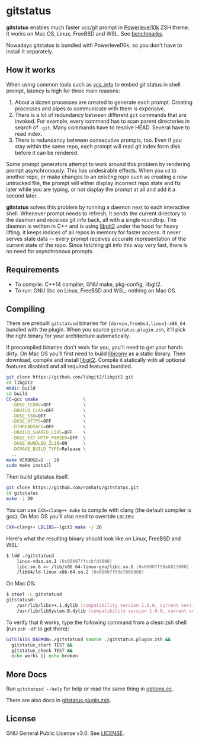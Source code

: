 # gitstatus
**gitstatus** enables much faster vcs/git prompt in
[Powerlevel10k](https://github.com/romkatv/powerlevel10k) ZSH theme. It works on Mac OS, Linux, FreeBSD and WSL. See [benchmarks](https://github.com/romkatv/powerlevel10k#how-fast-is-it).

Nowadays gitstatus is bundled with Powerlevel10k, so you don't have to install it separately.

## How it works

When using common tools such as [vcs_info](http://zsh.sourceforge.net/Doc/Release/User-Contributions.html#vcs_005finfo-Quickstart) to embed git status in shell prompt, latency is high for three main reasons:

  1. About a dozen processes are created to generate each prompt. Creating processes and pipes to communicate with them is expensive.
  2. There is a lot of redundancy between different `git` commands that are invoked. For example, every command has to scan parent directories in search of `.git`. Many commands have to resolve HEAD. Several have to read index.
  3. There is redundancy between consecutive prompts, too. Even if you stay within the same repo, each prompt will read git index form disk before it can be rendered.

Some prompt generators attempt to work around this problem by rendering prompt asynchronously. This has undesirable effects. When you `cd` to another repo, or make changes to an existing repo such as creating a new untracked file, the prompt will either display incorrect repo state and fix later while you are typing, or not display the prompt at all and add it a second later.

**gitstatus** solves this problem by running a daemon next to each interactive shell. Whenever prompt needs to refresh, it sends the current directory to the daemon and receives git info back, all with a single roundtrip. The daemon is written in C++ and is using [libgit2](https://libgit2.org/) under the hood for heavy lifting. it keeps indices of all repos in memory for faster access. It never serves stale data -- every prompt receives accurate representation of the current state of the repo. Since fetching git info this way very fast, there is no need for asynchronous prompts.

## Requirements

*  To compile: C++14 compiler, GNU make, pkg-config, libgit2.
*  To run: GNU libc on Linux, FreeBSD and WSL; nothing on Mac OS.

## Compiling

There are prebuilt `gitstatusd` binaries for `{darwin,freebsd,linux}-x86_64` bundled with the plugin. When you source `gitstatus.plugin.zsh`, it'll pick the right binary for your architecture automatically.

If precompiled binaries don't work for you, you'll need to get your hands dirty. On Mac OS you'll first need to build [libiconv](https://www.gnu.org/software/libiconv/) as a static library. Then download, compile and install [libgit2](https://github.com/libgit2/libgit2). Compile it statically with all optional features disabled and all required features bundled.


```zsh
git clone https://github.com/libgit2/libgit2.git
cd libgit2
mkdir build
cd build
CC=gcc cmake                 \
  -DUSE_ICONV=OFF            \
  -DBUILD_CLAR=OFF           \
  -DUSE_SSH=OFF              \
  -DUSE_HTTPS=OFF            \
  -DTHREADSAFE=OFF           \
  -DBUILD_SHARED_LIBS=OFF    \
  -DUSE_EXT_HTTP_PARSER=OFF  \
  -DUSE_BUNDLED_ZLIB=ON      \
  -DCMAKE_BUILD_TYPE=Release \
  ..
make VERBOSE=1 -j 20
sudo make install
```

Then build gitstatus itself.

```zsh
git clone https://github.com/romkatv/gitstatus.git
cd gitstatus
make -j 20
```

You can use `CXX=clang++ make` to compile with clang (the default compiler is gcc). On Mac OS you'll also need to override `LDLIBS`:

```zsh
CXX=clang++ LDLIBS=-lgit2 make -j 20
```

Here's what the resulting binary should look like on Linux, FreeBSD and WSL:

```zsh
$ ldd ./gitstatusd
	linux-vdso.so.1 (0x00007ffccbfd4000)
	libc.so.6 => /lib/x86_64-linux-gnu/libc.so.6 (0x00007f59e6823000)
	/lib64/ld-linux-x86-64.so.2 (0x00007f59e700b000)
```

On Mac OS:

```zsh
$ otool -L gitstatusd
gitstatusd:
	/usr/lib/libc++.1.dylib (compatibility version 1.0.0, current version 400.9.4)
	/usr/lib/libSystem.B.dylib (compatibility version 1.0.0, current version 1252.200.5)
```

To verify that it works, type the following command from a clean zsh shell (run `zsh -df` to get there):

```zsh
GITSTATUS_DAEMON=./gitstatusd source ./gitstatus.plugin.zsh &&
  gitstatus_start TEST &&
  gitstatus_check TEST &&
  echo works || echo broken
```

## More Docs

Run `gitstatusd --help` for help or read the same thing in [options.cc](https://github.com/romkatv/gitstatus/blob/master/src/options.cc).

There are also docs in [gitstatus.plugin.zsh](https://github.com/romkatv/gitstatus/blob/master/gitstatus.plugin.zsh).

## License

GNU General Public License v3.0. See [LICENSE](https://github.com/romkatv/gitstatus/blob/master/LICENSE).
